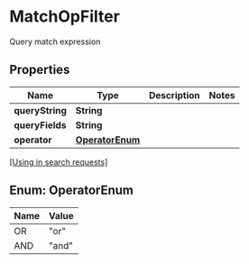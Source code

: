 

# MatchOpFilter

Query match expression

## Properties

| Name | Type | Description | Notes |
|------------ | ------------- | ------------- | -------------|
|**queryString** | **String** |  |  |
|**queryFields** | **String** |  |  |
|**operator** | [**OperatorEnum**](#OperatorEnum) |  |  |

[[Using in search requests]](SearchRequest.md#MatchOpFilter)



## Enum: OperatorEnum

| Name | Value |
|---- | -----|
| OR | &quot;or&quot; |
| AND | &quot;and&quot; |



